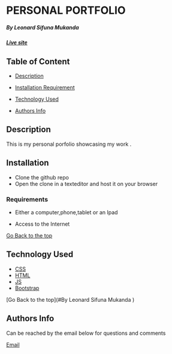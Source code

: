 # PERSONAL PORTFOLIO

##### By Leonard Sifuna Mukanda

##### [Live site](https://my-portfolio-nine-theta-64.vercel.app/#home)

## Table of Content

- [Description](#description)
- [Installation Requirement](#Requirements)
- [Technology Used](#technology-used)

- [Authors Info](#Authors-Info)

## Description

This is my personal porfolio showcasing my work .

## Installation

- Clone the github repo
- Open the clone in a texteditor and host it on your browser

### Requirements

- Either a computer,phone,tablet or an Ipad

- Access to the Internet

[Go Back to the top](#By-Hanan-Hussein-Ibrahim)

## Technology Used

- [CSS](https://developer.mozilla.org/en-US/docs/Web/CSS)
- [HTML](https://developer.mozilla.org/en-US/docs/Glossary/HTML)
- [JS](https://en.wikipedia.org/wiki/JavaScript)
- [Bootstrap](https://getbootstrap.com/)

[Go Back to the top](#By Leonard Sifuna Mukanda )

## Authors Info

Can be reached by the email below for questions and comments

[Email](https://leonardmukanda7@gmail.com)
